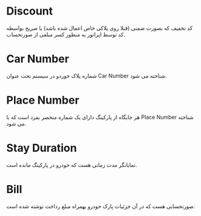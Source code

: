 # Discount

کد تخفیف که بصورت ضمنی (قبلا روی پلاکی خاص اعمال شده باشد) یا صریح بواسطه کد توسط اپراتور به منظور کسر مبلغی از صورتحساب.

# Car Number

شماره پلاک خوردو در سیستم تحت عنوان Car Number شناخته می شود.

# Place Number

هر جایگاه از پارکینگ دارای یک شماره منحصر بفرد است که با Place Number شناخته می شود.

# Stay Duration

نمایانگر مدت زمانی هست که خودرو در پارکینگ مانده است.

# Bill

صورتحسابی هست که در آن جزئیات پارک خودرو بهمراه مبلغ رداخت نوشته شده است.


